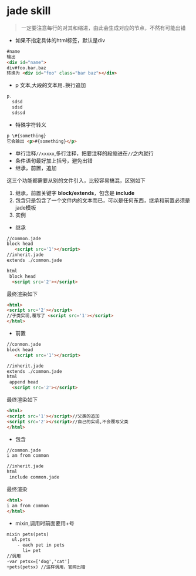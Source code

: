 # jade skill

> 一定要注意每行的对其和缩进，由此会生成对应的节点，不然有可能出错

- 如果不指定具体的html标签，默认是div

```html
#name
输出
<div id="name">
div#foo.bar.baz
转换为 <div id="foo" class="bar baz"></div>
```

- p 文本,大段的文本用`.`换行追加

```html
p.
  sdsd
  sdsd
  sdssd

```

- 特殊字符转义

```html
p \#{something}
它会输出 <p>#{something}</p>
```

- 单行注释`//xxxxx`,多行注释，把要注释的段缩进在`//`之内就行
- 条件语句最好加上括号，避免出错
- 继承，前置，追加

 这三个功能都需要从别的文件引入，比较容易搞混，区别如下
 1. 继承，前置关键字 **block/extends**，包含是 **include**
 2. 包含只是包含了一个文件内的文本而已，可以是任何东西，继承和前置必须是jade模板
 3. 实例
- 继承

 ```html
 //common.jade
 block head
    <script src='1'></script>
//inherit.jade
extends ./common.jade

html
  block head
   <script src='2'></script>

 ```

 最终渲染如下

 ```html
 <html>
 <script src='2'></script>
 //子类实现,覆写了 <script src='1'></script>
 </html>
 ```

- 前置

 ```html
 //conmon.jade
 block head
    <script src='1'></script>

//inherit.jade
extends ./common.jade
html
  append head
   <script src='2'></script>
 ```

  最终渲染如下

 ```html
 <html>
 <script src='1'></script>//父类的追加
 <script src='2'></script>//自己的实现,不会覆写父类
 </html>
 ```

- 包含

 ```html
 //common.jade
 i am from common

//inherit.jade
html
  include common.jade
 ```

 最终渲染

 ```html
 <html>
 i am from common
 </html>
 ```

- mixin,调用时前面要用+号

```html
mixin pets(pets)
  ul.pets
    - each pet in pets
      li= pet
//调用
-var petsx=['dog','cat']
+pets(petsx) //这样调用，官网出错
```